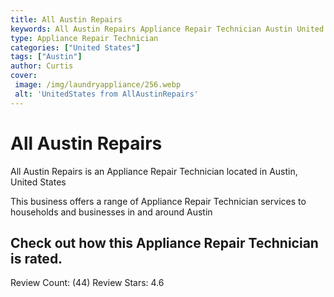 ```yaml
---
title: All Austin Repairs
keywords: All Austin Repairs Appliance Repair Technician Austin United States 
type: Appliance Repair Technician 
categories: ["United States"]
tags: ["Austin"]
author: Curtis
cover:
 image: /img/laundryappliance/256.webp
 alt: 'UnitedStates from AllAustinRepairs'
---
```


# All Austin Repairs
All Austin Repairs is an Appliance Repair Technician located in Austin, United States

This business offers a range of Appliance Repair Technician services to households and businesses in and around Austin

## Check out how this Appliance Repair Technician is rated.
Review Count: (44)
Review Stars: 4.6
